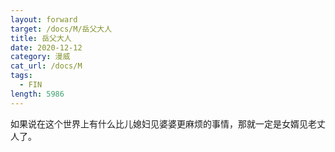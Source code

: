 ```yaml
---
layout: forward
target: /docs/M/岳父大人
title: 岳父大人
date: 2020-12-12
category: 漫威
cat_url: /docs/M
tags: 
  - FIN
length: 5986
---
```


如果说在这个世界上有什么比儿媳妇见婆婆更麻烦的事情，那就一定是女婿见老丈人了。
